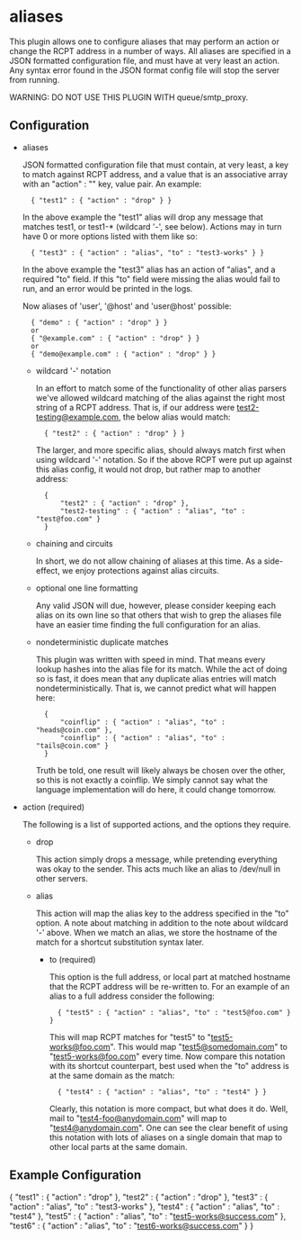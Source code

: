 aliases
=======

This plugin allows one to configure aliases that may perform an action or
change the RCPT address in a number of ways.  All aliases are specified in
a JSON formatted configuration file, and must have at very least an action.
Any syntax error found in the JSON format config file will stop the server
from running.

WARNING: DO NOT USE THIS PLUGIN WITH queue/smtp\_proxy.

Configuration
-------------

* aliases

    JSON formatted configuration file that must contain, at very least, a key
    to match against RCPT address, and a value that is an associative array
    with an "action" : "<action>" key, value pair.  An example:

        { "test1" : { "action" : "drop" } } 

    In the above example the "test1" alias will drop any message that matches
    test1, or test1-* (wildcard '-', see below).  Actions may in turn have 0 or
    more options listed with them like so:

        { "test3" : { "action" : "alias", "to" : "test3-works" } }

    In the above example the "test3" alias has an action of "alias", and
    a required "to" field.  If this "to" field were missing the alias would
    fail to run, and an error would be printed in the logs.
    
    Now aliases of 'user', '@host' and 'user@host' possible:
    
        { "demo" : { "action" : "drop" } }
        or
        { "@example.com" : { "action" : "drop" } } 
        or
        { "demo@example.com" : { "action" : "drop" } } 

    * wildcard '-' notation

        In an effort to match some of the functionality of other alias parsers
        we've allowed wildcard matching of the alias against the right most
        string of a RCPT address.  That is, if our address were
        test2-testing@example.com, the below alias would match:

            { "test2" : { "action" : "drop" } }

        The larger, and more specific alias, should always match first when
        using wildcard '-' notation.  So if the above RCPT were put up against
        this alias config, it would not drop, but rather map to another
        address:

            {
                "test2" : { "action" : "drop" },
                "test2-testing" : { "action" : "alias", "to" : "test@foo.com" }
            }

    * chaining and circuits

        In short, we do not allow chaining of aliases at this time.  As a
        side-effect, we enjoy protections against alias circuits.

    * optional one line formatting

        Any valid JSON will due, however, please consider keeping each alias
        on its own line so that others that wish to grep the aliases file
        have an easier time finding the full configuration for an alias.

    * nondeterministic duplicate matches

        This plugin was written with speed in mind.  That means every lookup
        hashes into the alias file for its match.  While the act of doing so
        is fast, it does mean that any duplicate alias entries will match
        nondeterministically.  That is, we cannot predict what will happen
        here:

            {
                "coinflip" : { "action" : "alias", "to" : "heads@coin.com" },
                "coinflip" : { "action" : "alias", "to" : "tails@coin.com" }
            }

        Truth be told, one result will likely always be chosen over the other,
        so this is not exactly a coinflip.  We simply cannot say what the
        language implementation will do here, it could change tomorrow.

* action (required)

    The following is a list of supported actions, and the options they require.

    * drop

        This action simply drops a message, while pretending everything was
        okay to the sender.  This acts much like an alias to /dev/null in
        other servers.

    * alias

        This action will map the alias key to the address specified in the
        "to" option.  A note about matching in addition to the note
        about wildcard '-' above.  When we match an alias, we store the
        hostname of the match for a shortcut substitution syntax later. 

        * to (required)

            This option is the full address, or local part at matched hostname
            that the RCPT address will be re-written to.  For an example of
            an alias to a full address consider the following: 

                { "test5" : { "action" : "alias", "to" : "test5@foo.com" } }

            This will map RCPT matches for "test5" to "test5-works@foo.com".
            This would map "test5@somedomain.com" to "test5-works@foo.com"
            every time.  Now compare this notation with its shortcut
            counterpart, best used when the "to" address is at the same
            domain as the match:

                { "test4" : { "action" : "alias", "to" : "test4" } }

            Clearly, this notation is more compact, but what does it do.  Well,
            mail to "test4-foo@anydomain.com" will map to "test4@anydomain.com".
            One can see the clear benefit of using this notation with lots of
            aliases on a single domain that map to other local parts at the
            same domain.

Example Configuration
---------------------
{
    "test1" : { "action" : "drop" },
    "test2" : { "action" : "drop" },
    "test3" : { "action" : "alias", "to" : "test3-works" },
    "test4" : { "action" : "alias", "to" : "test4" },
    "test5" : { "action" : "alias", "to" : "test5-works@success.com" },
    "test6" : { "action" : "alias", "to" : "test6-works@success.com" }
}
